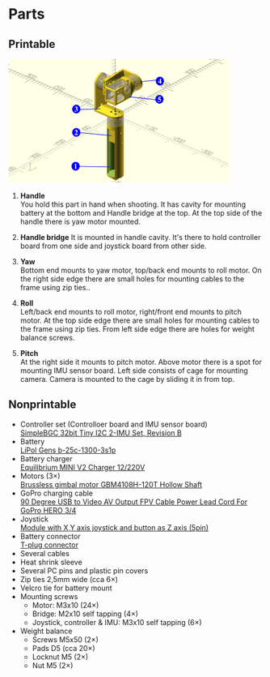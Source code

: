 # Parts

## Printable

![Printable](https://raw.githubusercontent.com/Stopka/gimbal/master/graphics/printed_parts.png)

1. **Handle**  
You hold this part in hand when shooting. It has cavity for mounting battery at the bottom and Handle bridge at the top. At the top side of the handle there is yaw motor mounted.

2. **Handle bridge**
It is mounted in handle cavity. It's there to hold controller board from one side and joystick board from other side.

3. **Yaw**  
Bottom end mounts to yaw motor, top/back end mounts to roll motor. On the right side edge there are small holes for mounting cables to the frame using zip ties..

4. **Roll**  
Left/back end mounts to roll motor, right/front end mounts to pitch motor. At the top side edge there are small holes for mounting cables to the frame using zip ties. From left side edge there are holes for weight balance screws.
   
5. **Pitch**  
At the right side it mounts to pitch motor. Above motor there is a spot for mounting IMU sensor board. Left side consists of cage for mounting camera. Camera is mounted to the cage by sliding it in from top.
## Nonprintable

* Controller set (Controlloer board and IMU sensor board)  
  [SimpleBGC 32bit Tiny I2C 2-IMU Set, Revision B](https://shop.basecamelectronics.com/product/simplebgc-32bit-tiny-i2c-2-imu-set/)
* Battery  
  [LiPol Gens b-25c-1300-3s1p](https://www.gensace.de/gens-ace-1300mah-11-1v-25c-3s1p-lipo-battery-pack.html)
* Battery charger  
  [Equilibrium MINI V2 Charger 12/220V](https://www.peckamodel.cz/en/2rca0028-equilibrium-mini-v2-12-220v)
* Motors (3×)  
  [Brussless gimbal motor GBM4108H-120T Hollow Shaft](https://www.aliexpress.com/af/GBM4108H%25252d120T-Hollow-Shaft.html?SearchText=GBM4108H%252d120T+Hollow+Shaft&d=y&initiative_id=SB_20190208060134&origin=n&catId=0&isViewCP=y&jump=afs)
* GoPro charging cable  
  [90 Degree USB to Video AV Output FPV Cable Power Lead Cord For GoPro HERO 3/4](https://www.ebay.com/sch/sis.html?_nkw=90+Degree+USB+to+Video+AV+Output+FPV+Cable+Power+Lead+Cord+For+GoPro+HERO+3+FE&_id=332080724709&&_trksid=p2057872.m2749.l2658)
* Joystick  
  [Module with X,Y axis joystick and button as Z axis (5pin)](https://www.gme.cz/modul-s-jednim-analogovym-joystickem)
* Battery connector  
  [T-plug connector](https://www.ebay.com/sch/i.html?_from=R40&_trksid=m570.l1313&_nkw=t-plug+connector&_sacat=0)
* Several cables
* Heat shrink sleeve
* Several PC pins and plastic pin covers
* Zip ties 2,5mm wide (cca 6×)
* Velcro tie for battery mount
* Mounting screws
  * Motor: M3x10 (24×)
  * Bridge: M2x10 self tapping (4×)
  * Joystick, controller & IMU: M3x10 self tapping (6×)
* Weight balance
  * Screws M5x50 (2×)
  * Pads D5 (cca 20×)
  * Locknut M5 (2×)
  * Nut M5 (2×)
